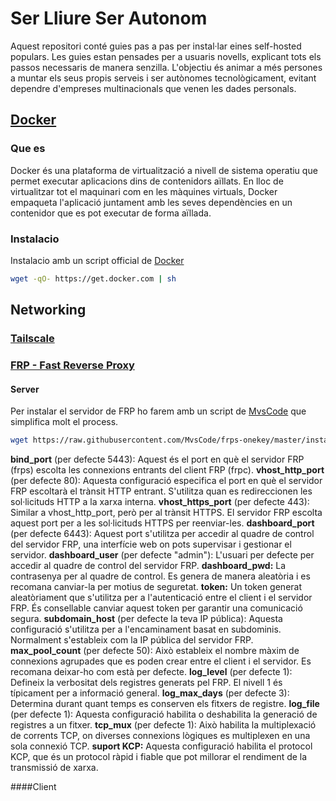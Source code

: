 
# Ser Lliure Ser Autonom
Aquest repositori conté guies pas a pas per instal·lar eines self-hosted populars. Les guies estan pensades per a usuaris novells, explicant tots els passos necessaris de manera senzilla. L'objectiu és animar a més persones a muntar els seus propis serveis i ser autònomes tecnològicament, evitant dependre d'empreses multinacionals que venen les dades personals.

## [Docker](https://github.com/docker)
### Que es
Docker és una plataforma de virtualització a nivell de sistema operatiu que permet executar aplicacions dins de contenidors aïllats. En lloc de virtualitzar tot el maquinari com en les màquines virtuals, Docker empaqueta l'aplicació juntament amb les seves dependències en un contenidor que es pot executar de forma aïllada.

### Instalacio
Instalacio amb un script official de [Docker](https://github.com/docker/docker-install)

```bash
wget -qO- https://get.docker.com | sh
```

## Networking
### [Tailscale](https://tailscale.com/)

### [FRP - Fast Reverse Proxy](https://github.com/fatedier/frp)
#### Server
Per instalar el servidor de FRP ho farem amb un script de [MvsCode](https://github.com/MvsCode) que simplifica molt el process.
```bash
wget https://raw.githubusercontent.com/MvsCode/frps-onekey/master/install-frps.sh -O ./install-frps.sh && chmod 700 ./install-frps.sh && ./install-frps.sh install
```
**bind_port** (per defecte 5443): Aquest és el port en què el servidor FRP (frps) escolta les connexions entrants del client FRP (frpc).
**vhost_http_port** (per defecte 80): Aquesta configuració especifica el port en què el servidor FRP escoltarà el trànsit HTTP entrant. S'utilitza quan es redireccionen les sol·licituds HTTP a la xarxa interna.
**vhost_https_port** (per defecte 443): Similar a vhost_http_port, però per al trànsit HTTPS. El servidor FRP escolta aquest port per a les sol·licituds HTTPS per reenviar-les.
**dashboard_port** (per defecte 6443): Aquest port s'utilitza per accedir al quadre de control del servidor FRP, una interfície web on pots supervisar i gestionar el servidor.
**dashboard_user** (per defecte "admin"): L'usuari per defecte per accedir al quadre de control del servidor FRP.
**dashboard_pwd:** La contrasenya per al quadre de control. Es genera de manera aleatòria i es recomana canviar-la per motius de seguretat.
**token:** Un token generat aleatòriament que s'utilitza per a l'autenticació entre el client i el servidor FRP. És consellable canviar aquest token per garantir una comunicació segura.
**subdomain_host** (per defecte la teva IP pública): Aquesta configuració s'utilitza per a l'encaminament basat en subdominis. Normalment s'estableix com la IP pública del servidor FRP.
**max_pool_count** (per defecte 50): Això estableix el nombre màxim de connexions agrupades que es poden crear entre el client i el servidor. Es recomana deixar-ho com està per defecte.
**log_level** (per defecte 1): Defineix la verbositat dels registres generats pel FRP. El nivell 1 és típicament per a informació general.
**log_max_days** (per defecte 3): Determina durant quant temps es conserven els fitxers de registre.
**log_file** (per defecte 1): Aquesta configuració habilita o deshabilita la generació de registres a un fitxer.
**tcp_mux** (per defecte 1): Això habilita la multiplexació de corrents TCP, on diverses connexions lògiques es multiplexen en una sola connexió TCP.
**suport KCP:** Aquesta configuració habilita el protocol KCP, que és un protocol ràpid i fiable que pot millorar el rendiment de la transmissió de xarxa.

####Client

